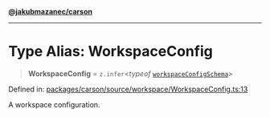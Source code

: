 [**@jakubmazanec/carson**](../README.md)

---

# Type Alias: WorkspaceConfig

> **WorkspaceConfig** = `z.infer`\<_typeof_
> [`workspaceConfigSchema`](../variables/workspaceConfigSchema.md)\>

Defined in:
[packages/carson/source/workspace/WorkspaceConfig.ts:13](https://github.com/jakubmazanec/tools/blob/026d472564678641afd0039e9c07d936f221ca46/packages/carson/source/workspace/WorkspaceConfig.ts#L13)

A workspace configuration.

